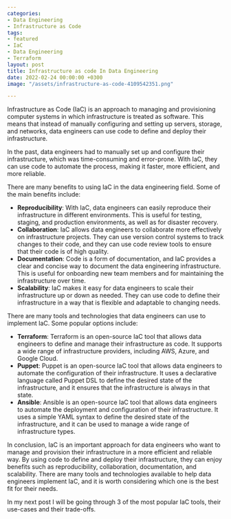 ```yaml
---
categories:
- Data Engineering
- Infrastructure as Code
tags:
- featured
- IaC
- Data Engineering
- Terraform
layout: post
title: Infrastructure as code In Data Engineering
date: 2022-02-24 00:00:00 +0300
image: "/assets/infrastructure-as-code-4109542351.png"

---
```

Infrastructure as Code (IaC) is an approach to managing and provisioning computer systems in which infrastructure is treated as software. This means that instead of manually configuring and setting up servers, storage, and networks, data engineers can use code to define and deploy their infrastructure.

In the past, data engineers had to manually set up and configure their infrastructure, which was time-consuming and error-prone. With IaC, they can use code to automate the process, making it faster, more efficient, and more reliable.

There are many benefits to using IaC in the data engineering field. Some of the main benefits include:

* **Reproducibility**: With IaC, data engineers can easily reproduce their infrastructure in different environments. This is useful for testing, staging, and production environments, as well as for disaster recovery.
* **Collaboration**: IaC allows data engineers to collaborate more effectively on infrastructure projects. They can use version control systems to track changes to their code, and they can use code review tools to ensure that their code is of high quality.
* **Documentation**: Code is a form of documentation, and IaC provides a clear and concise way to document the data engineering infrastructure. This is useful for onboarding new team members and for maintaining the infrastructure over time.
* **Scalability**: IaC makes it easy for data engineers to scale their infrastructure up or down as needed. They can use code to define their infrastructure in a way that is flexible and adaptable to changing needs.

There are many tools and technologies that data engineers can use to implement IaC. Some popular options include:

* **Terraform**: Terraform is an open-source IaC tool that allows data engineers to define and manage their infrastructure as code. It supports a wide range of infrastructure providers, including AWS, Azure, and Google Cloud.
* **Puppet**: Puppet is an open-source IaC tool that allows data engineers to automate the configuration of their infrastructure. It uses a declarative language called Puppet DSL to define the desired state of the infrastructure, and it ensures that the infrastructure is always in that state.
* **Ansible**: Ansible is an open-source IaC tool that allows data engineers to automate the deployment and configuration of their infrastructure. It uses a simple YAML syntax to define the desired state of the infrastructure, and it can be used to manage a wide range of infrastructure types.

In conclusion, IaC is an important approach for data engineers who want to manage and provision their infrastructure in a more efficient and reliable way. By using code to define and deploy their infrastructure, they can enjoy benefits such as reproducibility, collaboration, documentation, and scalability. There are many tools and technologies available to help data engineers implement IaC, and it is worth considering which one is the best fit for their needs.

In my next post I will be going through 3 of the most popular IaC tools, their use-cases and their trade-offs.
